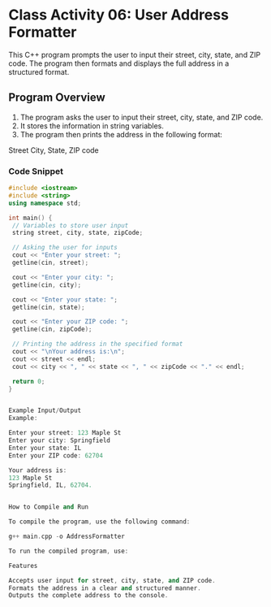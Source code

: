 # Class Activity 06: User Address Formatter

This C++ program prompts the user to input their street, city, state, and ZIP code. The program then formats and displays the full address in a structured format.

## Program Overview

1. The program asks the user to input their street, city, state, and ZIP code.
2. It stores the information in string variables.
3. The program then prints the address in the following format:

Street City, State, ZIP code

### Code Snippet

```cpp
#include <iostream>
#include <string>
using namespace std;

int main() {
 // Variables to store user input
 string street, city, state, zipCode;

 // Asking the user for inputs
 cout << "Enter your street: ";
 getline(cin, street);

 cout << "Enter your city: ";
 getline(cin, city);

 cout << "Enter your state: ";
 getline(cin, state);

 cout << "Enter your ZIP code: ";
 getline(cin, zipCode);

 // Printing the address in the specified format
 cout << "\nYour address is:\n";
 cout << street << endl;
 cout << city << ", " << state << ", " << zipCode << "." << endl;

 return 0;
}


Example Input/Output
Example:

Enter your street: 123 Maple St
Enter your city: Springfield
Enter your state: IL
Enter your ZIP code: 62704

Your address is:
123 Maple St
Springfield, IL, 62704.


How to Compile and Run

To compile the program, use the following command:

g++ main.cpp -o AddressFormatter

To run the compiled program, use:

Features

Accepts user input for street, city, state, and ZIP code.
Formats the address in a clear and structured manner.
Outputs the complete address to the console.
